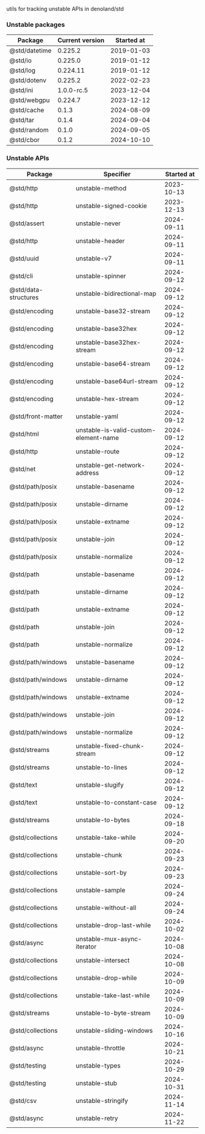 utils for tracking unstable APIs in denoland/std

### Unstable packages

| Package       | Current version | Started at |
| ------------- | --------------- | ---------- |
| @std/datetime | 0.225.2         | 2019-01-03 |
| @std/io       | 0.225.0         | 2019-01-12 |
| @std/log      | 0.224.11        | 2019-01-12 |
| @std/dotenv   | 0.225.2         | 2022-02-23 |
| @std/ini      | 1.0.0-rc.5      | 2023-12-04 |
| @std/webgpu   | 0.224.7         | 2023-12-12 |
| @std/cache    | 0.1.3           | 2024-08-09 |
| @std/tar      | 0.1.4           | 2024-09-04 |
| @std/random   | 0.1.0           | 2024-09-05 |
| @std/cbor     | 0.1.2           | 2024-10-10 |

### Unstable APIs

| Package              | Specifier                             | Started at |
| -------------------- | ------------------------------------- | ---------- |
| @std/http            | unstable-method                       | 2023-10-13 |
| @std/http            | unstable-signed-cookie                | 2023-12-13 |
| @std/assert          | unstable-never                        | 2024-09-11 |
| @std/http            | unstable-header                       | 2024-09-11 |
| @std/uuid            | unstable-v7                           | 2024-09-11 |
| @std/cli             | unstable-spinner                      | 2024-09-12 |
| @std/data-structures | unstable-bidirectional-map            | 2024-09-12 |
| @std/encoding        | unstable-base32-stream                | 2024-09-12 |
| @std/encoding        | unstable-base32hex                    | 2024-09-12 |
| @std/encoding        | unstable-base32hex-stream             | 2024-09-12 |
| @std/encoding        | unstable-base64-stream                | 2024-09-12 |
| @std/encoding        | unstable-base64url-stream             | 2024-09-12 |
| @std/encoding        | unstable-hex-stream                   | 2024-09-12 |
| @std/front-matter    | unstable-yaml                         | 2024-09-12 |
| @std/html            | unstable-is-valid-custom-element-name | 2024-09-12 |
| @std/http            | unstable-route                        | 2024-09-12 |
| @std/net             | unstable-get-network-address          | 2024-09-12 |
| @std/path/posix      | unstable-basename                     | 2024-09-12 |
| @std/path/posix      | unstable-dirname                      | 2024-09-12 |
| @std/path/posix      | unstable-extname                      | 2024-09-12 |
| @std/path/posix      | unstable-join                         | 2024-09-12 |
| @std/path/posix      | unstable-normalize                    | 2024-09-12 |
| @std/path            | unstable-basename                     | 2024-09-12 |
| @std/path            | unstable-dirname                      | 2024-09-12 |
| @std/path            | unstable-extname                      | 2024-09-12 |
| @std/path            | unstable-join                         | 2024-09-12 |
| @std/path            | unstable-normalize                    | 2024-09-12 |
| @std/path/windows    | unstable-basename                     | 2024-09-12 |
| @std/path/windows    | unstable-dirname                      | 2024-09-12 |
| @std/path/windows    | unstable-extname                      | 2024-09-12 |
| @std/path/windows    | unstable-join                         | 2024-09-12 |
| @std/path/windows    | unstable-normalize                    | 2024-09-12 |
| @std/streams         | unstable-fixed-chunk-stream           | 2024-09-12 |
| @std/streams         | unstable-to-lines                     | 2024-09-12 |
| @std/text            | unstable-slugify                      | 2024-09-12 |
| @std/text            | unstable-to-constant-case             | 2024-09-12 |
| @std/streams         | unstable-to-bytes                     | 2024-09-18 |
| @std/collections     | unstable-take-while                   | 2024-09-20 |
| @std/collections     | unstable-chunk                        | 2024-09-23 |
| @std/collections     | unstable-sort-by                      | 2024-09-23 |
| @std/collections     | unstable-sample                       | 2024-09-24 |
| @std/collections     | unstable-without-all                  | 2024-09-24 |
| @std/collections     | unstable-drop-last-while              | 2024-10-02 |
| @std/async           | unstable-mux-async-iterator           | 2024-10-08 |
| @std/collections     | unstable-intersect                    | 2024-10-08 |
| @std/collections     | unstable-drop-while                   | 2024-10-09 |
| @std/collections     | unstable-take-last-while              | 2024-10-09 |
| @std/streams         | unstable-to-byte-stream               | 2024-10-09 |
| @std/collections     | unstable-sliding-windows              | 2024-10-16 |
| @std/async           | unstable-throttle                     | 2024-10-21 |
| @std/testing         | unstable-types                        | 2024-10-29 |
| @std/testing         | unstable-stub                         | 2024-10-31 |
| @std/csv             | unstable-stringify                    | 2024-11-14 |
| @std/async           | unstable-retry                        | 2024-11-22 |
